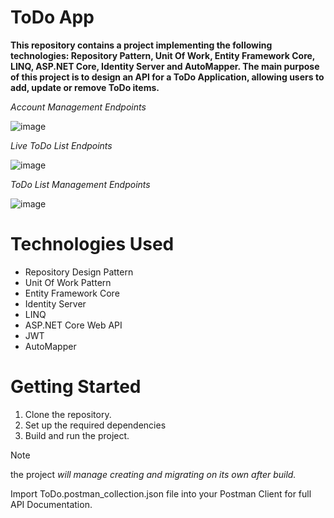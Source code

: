 # **ToDo App**

**This repository contains a project implementing the following technologies: 
Repository Pattern, Unit Of Work, Entity Framework Core, LINQ, ASP.NET Core, Identity Server and AutoMapper. 
The main purpose of this project is to design an API for a ToDo Application, allowing users to add, update or remove ToDo items.**

*Account Management Endpoints*

![image](https://github.com/IslamAnnjjar/ToDoApp/assets/105406489/fc67199d-a9c2-4715-921b-d0c8311d4b06)

*Live ToDo List Endpoints*

![image](https://github.com/IslamAnnjjar/ToDoApp/assets/105406489/989073e7-6359-4821-a4d3-063c08ba0da8)

*ToDo List Management Endpoints*

![image](https://github.com/IslamAnnjjar/ToDoApp/assets/105406489/a0717e16-d62e-4ff1-bf1d-c41e5b6c5f19)

# Technologies Used
* Repository Design Pattern
* Unit Of Work Pattern
* Entity Framework Core
* Identity Server
* LINQ
* ASP.NET Core Web API
* JWT
* AutoMapper

# Getting Started
1. Clone the repository.
1. Set up the required dependencies
1. Build and run the project.

> [!NOTE]
   > the project *will manage creating and migrating on its own after build.*
> 
   > Import ToDo.postman_collection.json file into your Postman Client for full API Documentation. 

